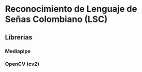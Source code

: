 # Reconocimiento de Lenguaje de Señas Colombiano (LSC)

## Librerias

### Mediapipe

### OpenCV (cv2)
